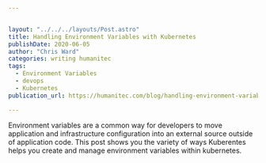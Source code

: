 ```yaml
---


layout: "../../../layouts/Post.astro"
title: Handling Environment Variables with Kubernetes
publishDate: 2020-06-05
author: "Chris Ward"
categories: writing humanitec
tags: 
  - Environment Variables
  - devops
  - Kubernetes
publication_url: https://humanitec.com/blog/handling-environment-variables-with-kubernetes

---
```

Environment variables are a common way for developers to move application and infrastructure configuration into an external source outside of application code. This post shows you the variety of ways Kuberentes helps you create and manage environment variables within kubernetes.

